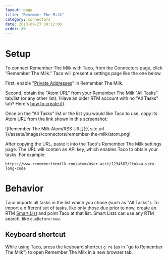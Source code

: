 ```yaml
---
layout: page
title: "Remember The Milk"
category: connectors
date: 2013-09-27 10:12:00
order: 80
---
```


# Setup

To connect Remember The Milk with Taco, from the Connectors page, click
"Remember The Milk." Taco will present a settings page like the one
below.

First, enable "[Private Addresses](http://www.rememberthemilk.com/help/?ctx=feeds.rss.privateaddress)" 
in Remember The Milk.

Second, obtain the "Atom URL" from your Remember The Milk "All Tasks"
tab/list (or any other list). (Have an older RTM account with no "All
Tasks" tab? Here's 
[how to create it](https://www.rememberthemilk.com/forums/help/10179/)).

Once on the "All Tasks" list or the list you would like Taco to use,
copy its Atom URL from the link shown in this screenshot:

![Remember The Milk Atom/RSS URL]({{ site.url }}/assets/images/connectors/remember-the-milk/atom.png)

After copying the URL, paste it into the Taco's Remember The Milk
settings page. The URL will contain an API key, which enables Taco to
obtain your tasks. For example:

    https://www.rememberthemilk.com/atom/user.acct/1234567/?tok=a-very-long-code


# Behavior

Taco imports all tasks in the list which you chose (such as "All
Tasks"). To import a different set of tasks, like only those due prior
to now, create an RTM 
[Smart List](https://www.rememberthemilk.com/help/?ctx=iphone.smartlists.addsmartlist) 
and point Taco at that list. Smart Lists can use any RTM search,
like `dueBefore:now`.

## Keyboard shortcut

While using Taco, press the keyboard shortcut `g re` (as in "go to
Remember The Milk") to open Remember The Milk in a new browser tab.
